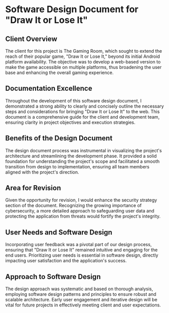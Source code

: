 # Software Design Document for "Draw It or Lose It"

## Client Overview
The client for this project is The Gaming Room, which sought to extend the reach of their popular game, "Draw It or Lose It," beyond its initial Android platform availability. The objective was to develop a web-based version to make the game accessible on multiple platforms, thus broadening the user base and enhancing the overall gaming experience.

## Documentation Excellence
Throughout the development of this software design document, I demonstrated a strong ability to clearly and concisely outline the necessary steps and considerations for bringing "Draw It or Lose It" to the web. This document is a comprehensive guide for the client and development team, ensuring clarity in project objectives and execution strategies.

## Benefits of the Design Document
The design document process was instrumental in visualizing the project's architecture and streamlining the development phase. It provided a solid foundation for understanding the project's scope and facilitated a smooth transition from design to implementation, ensuring all team members aligned with the project's direction.

## Area for Revision
Given the opportunity for revision, I would enhance the security strategy section of the document. Recognizing the growing importance of cybersecurity, a more detailed approach to safeguarding user data and protecting the application from threats would fortify the project's integrity.

## User Needs and Software Design
Incorporating user feedback was a pivotal part of our design process, ensuring that "Draw It or Lose It" remained intuitive and engaging for the end users. Prioritizing user needs is essential in software design, directly impacting user satisfaction and the application's success.

## Approach to Software Design
The design approach was systematic and based on thorough analysis, employing software design patterns and principles to ensure robust and scalable architecture. Early user engagement and iterative design will be vital for future projects in effectively meeting client and user expectations.
